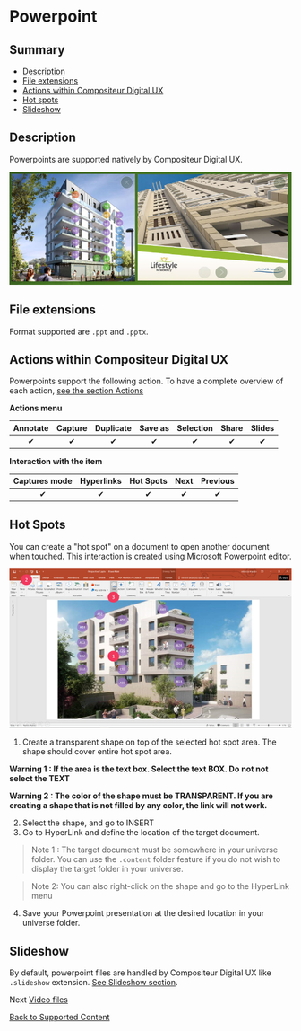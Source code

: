# Powerpoint

## Summary
* [Description](#description)
* [File extensions](#file-extensions)
* [Actions within Compositeur Digital UX](#actions-within-compositeur-digital-ux)
* [Hot spots](#hot-spots)
* [Slideshow](#slideshow)

## Description

Powerpoints are supported natively by Compositeur Digital UX.

![Powerpoints displayed within Compositeur Digital UX](../../img/content_powerpoint.JPG)

## File extensions

Format supported are `.ppt` and `.pptx`.

## Actions within Compositeur Digital UX

Powerpoints support the following action. To have a complete overview of each action, [see the section Actions](actions.md)

**Actions menu**

| Annotate | Capture  | Duplicate | Save as  | Selection | Share    | Slides   |
|:--------:|:--------:|:---------:|:--------:|:---------:|:--------:|:--------:|
| &#x2714; | &#x2714; | &#x2714;  | &#x2714; | &#x2714;  | &#x2714; | &#x2714; | 

**Interaction with the item**

| Captures mode | Hyperlinks | Hot Spots | Next     | Previous | 
|:-------------:|:----------:|:---------:|:--------:|:--------:|
| &#x2714;      | &#x2714;   | &#x2714;  | &#x2714; | &#x2714; |

## Hot Spots

You can create a "hot spot" on a document to open another document when touched. This interaction is created using Microsoft Powerpoint editor.

![Hot spots](../../img/content_powerpoint_hot_spots.JPG)

1. Create a transparent shape on top of the selected hot spot area. The shape should cover entire hot spot area.

**Warning 1 : If the area is the text box. Select the text BOX. Do not not select the TEXT**

**Warning 2 : The color of the shape must be TRANSPARENT. If you are creating a shape that is not filled by any color, the link will not work.** 

2. Select the shape, and go to INSERT 
3. Go to HyperLink and define the location of the target document.

> Note 1 : The target document must be somewhere in your universe folder. You can use the `.content` folder feature if you do not wish to display the target folder in your universe.

> Note 2: You can also right-click on the shape and go to the HyperLink menu
	
4. Save your Powerpoint presentation at the desired location in your universe folder.

## Slideshow

By default, powerpoint files are handled by Compositeur Digital UX like `.slideshow` extension. [See Slideshow section](slideshows.md).

Next [Video files](video.md)

[Back to Supported Content](index.md)
